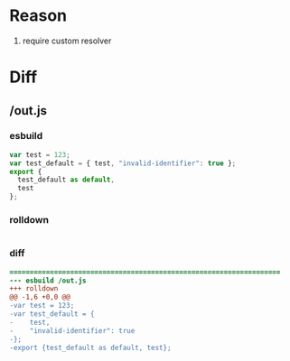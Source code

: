 # Reason
1. require custom resolver
# Diff
## /out.js
### esbuild
```js
var test = 123;
var test_default = { test, "invalid-identifier": true };
export {
  test_default as default,
  test
};
```
### rolldown
```js

```
### diff
```diff
===================================================================
--- esbuild	/out.js
+++ rolldown	
@@ -1,6 +0,0 @@
-var test = 123;
-var test_default = {
-    test,
-    "invalid-identifier": true
-};
-export {test_default as default, test};

```
